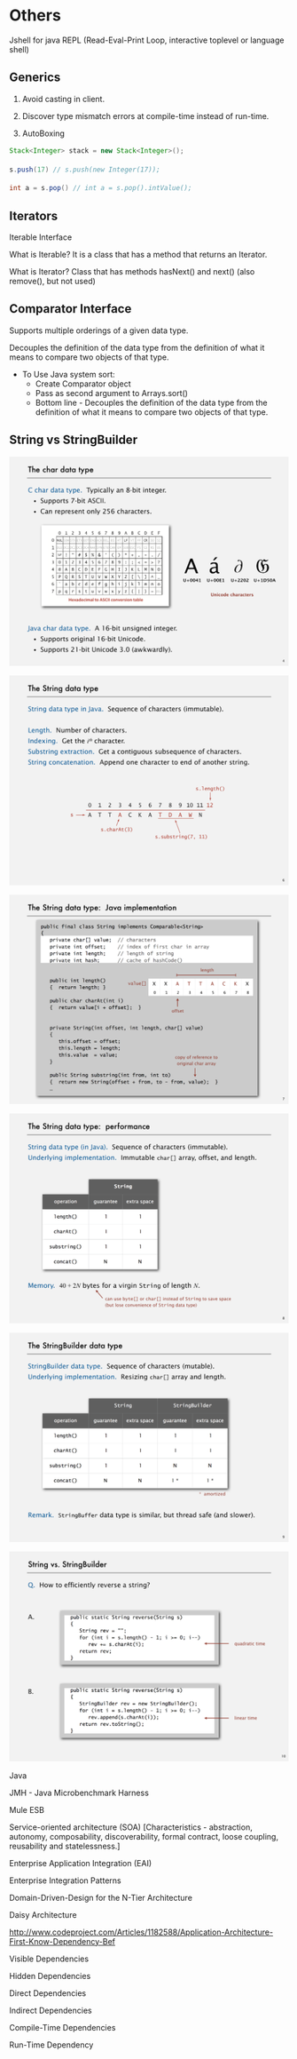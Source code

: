 # Others

Jshell for java REPL (Read-Eval-Print Loop, interactive toplevel or language shell)

## Generics

1. Avoid casting in client.

2. Discover type mismatch errors at compile-time instead of run-time.

3. AutoBoxing

```java
Stack<Integer> stack = new Stack<Integer>();

s.push(17) // s.push(new Integer(17));

int a = s.pop() // int a = s.pop().intValue();
```

## Iterators

Iterable Interface

What is Iterable?
  It is a class that has a method that returns an Iterator.

What is Iterator?
  Class that has methods hasNext() and next() (also remove(), but not used)

## Comparator Interface

Supports multiple orderings of a given data type.

Decouples the definition of the data type from the definition of what it means to compare two objects of that type.

- To Use Java system sort:
  - Create Comparator object
  - Pass as second argument to Arrays.sort()
  - Bottom line - Decouples the definition of the data type from the definition of what it means to compare two objects of that type.

## String vs StringBuilder

![image](media/Others-image1.png)

![image](media/Others-image2.png)

![image](media/Others-image3.png)

![image](media/Others-image4.png)

![image](media/Others-image5.png)

![image](media/Others-image6.png)

Java

JMH - Java Microbenchmark Harness

Mule ESB

Service-oriented architecture (SOA) [Characteristics - abstraction, autonomy, composability, discoverability, formal contract, loose coupling, reusability and statelessness.]

Enterprise Application Integration (EAI)

Enterprise Integration Patterns

Domain-Driven-Design for the N-Tier Architecture

Daisy Architecture

<http://www.codeproject.com/Articles/1182588/Application-Architecture-First-Know-Dependency-Bef>

Visible Dependencies

Hidden Dependencies

Direct Dependencies

Indirect Dependencies

Compile-Time Dependencies

Run-Time Dependency
